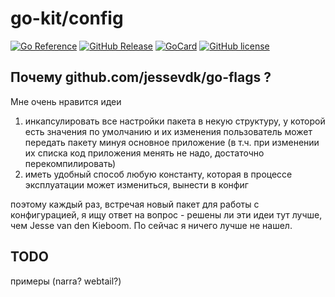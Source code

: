 # go-kit/config

[![Go Reference][ref1]][ref2]
 [![GitHub Release][gr1]][gr2]
 [![GoCard][gc1]][gc2]
 [![GitHub license][gl1]][gl2]

[ref1]: https://pkg.go.dev/badge/github.com/LeKovr/go-kit/config.svg
[ref2]: https://pkg.go.dev/github.com/LeKovr/go-kit/config
[gc1]: https://goreportcard.com/badge/github.com/LeKovr/go-kit/config
[gc2]: https://goreportcard.com/report/github.com/LeKovr/go-kit/config
[gr1]: https://img.shields.io/github/v/tag/Lekovr/go-kit?filter=config/*
[gr2]: https://github.com/LeKovr/go-kit/releases?q=config&expanded=true
[gl1]: https://img.shields.io/github/license/LeKovr/go-kit.svg
[gl2]: https://github.com/LeKovr/go-kit/blob/master/LICENSE

## Почему github.com/jessevdk/go-flags ?

Мне очень нравится идеи
1. инкапсулировать все настройки пакета в некую структуру, у которой есть значения по умолчанию и их изменения
пользователь может передать пакету минуя основное приложение (в т.ч. при изменении их списка код приложения менять не надо, достаточно перекомпилировать)
2. иметь удобный способ любую константу, которая в процессе эксплуатации может измениться, вынести в конфиг

поэтому каждый раз, встречая новый пакет для работы с конфигурацией, я ищу ответ на вопрос - решены ли эти идеи тут лучше, чем Jesse van den Kieboom. По сейчас я ничего лучше не нашел.


## TODO

примеры (narra? webtail?)
